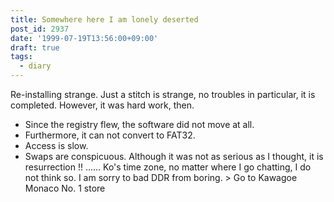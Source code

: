 ```yaml
---
title: Somewhere here I am lonely deserted
post_id: 2937
date: '1999-07-19T13:56:00+09:00'
draft: true
tags:
  - diary
---
```


Re-installing strange. Just a stitch is strange, no troubles in particular, it is completed. However, it was hard work, then.

*   Since the registry flew, the software did not move at all.
*   Furthermore, it can not convert to FAT32.
*   Access is slow.
*   Swaps are conspicuous. Although it was not as serious as I thought, it is resurrection !! ...... Ko's time zone, no matter where I go chatting, I do not think so. I am sorry to bad DDR from boring. > Go to Kawagoe Monaco No. 1 store

